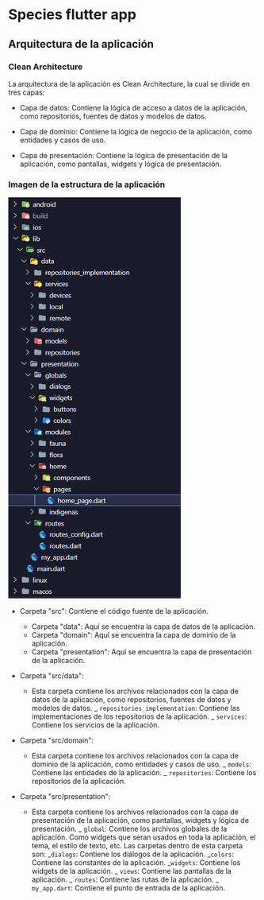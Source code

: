 # Species flutter app

## Arquitectura de la aplicación

### Clean Architecture

La arquitectura de la aplicación es Clean Architecture, la cual se divide en tres capas:

- Capa de datos: Contiene la lógica de acceso a datos de la aplicación, como repositorios, fuentes de datos y modelos de datos.

- Capa de dominio: Contiene la lógica de negocio de la aplicación, como entidades y casos de uso.

- Capa de presentación: Contiene la lógica de presentación de la aplicación, como pantallas, widgets y lógica de presentación.

### Imagen de la estructura de la aplicación
<!-- imagen -->
![Estructura de la aplicación](./assets/images/structure.png)


- Carpeta "src": Contiene el código fuente de la aplicación.

  - Carpeta "data": Aquí se encuentra la capa de datos de la aplicación.
  - Carpeta "domain": Aquí se encuentra la capa de dominio de la aplicación.
  - Carpeta "presentation": Aquí se encuentra la capa de presentación de la aplicación.

- Carpeta "src/data":

  - Esta carpeta contiene los archivos relacionados con la capa de datos de la aplicación, como repositorios, fuentes de datos y modelos de datos.
    _ `repositories_implementation`: Contiene las implementaciones de los repositorios de la aplicación.
    _ `services`: Contiene los servicios de la aplicación.

- Carpeta "src/domain":

  - Esta carpeta contiene los archivos relacionados con la capa de dominio de la aplicación, como entidades y casos de uso.
    _ `models`: Contiene las entidades de la aplicación.
    _ `repositories`: Contiene los repositorios de la aplicación.

- Carpeta "src/presentation":
  - Esta carpeta contiene los archivos relacionados con la capa de presentación de la aplicación, como pantallas, widgets y lógica de presentación.
    _ `global`: Contiene los archivos globales de la aplicación. Como widgets que seran usados en toda la aplicación, el tema, el estilo de texto, etc. Las carpetas dentro de esta carpeta son:
        \_`dialogs`: Contiene los diálogos de la aplicación.
        \_`colors`: Contiene las constantes de la aplicación.
        \_`widgets`: Contiene los widgets de la aplicación.
    _ `views`: Contiene las pantallas de la aplicación.
    _ `routes`: Contiene las rutas de la aplicación.
    _ `my_app.dart`: Contiene el punto de entrada de la aplicación.
